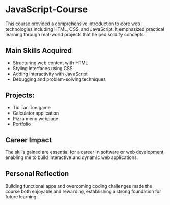 # JavaScript-Course


This course provided a comprehensive introduction to core web technologies including HTML, CSS, and JavaScript. It emphasized practical learning through real-world projects that helped solidify concepts.

## Main Skills Acquired
- Structuring web content with HTML
- Styling interfaces using CSS
- Adding interactivity with JavaScript
- Debugging and problem-solving techniques

## Projects:
- Tic Tac Toe game
- Calculator application
- Pizza menu webpage
- Portfolio

## Career Impact
The skills gained are essential for a career in software or web development, enabling me to build interactive and dynamic web applications.

## Personal Reflection
Building functional apps and overcoming coding challenges made the course both enjoyable and rewarding, establishing a strong foundation for future learning.
